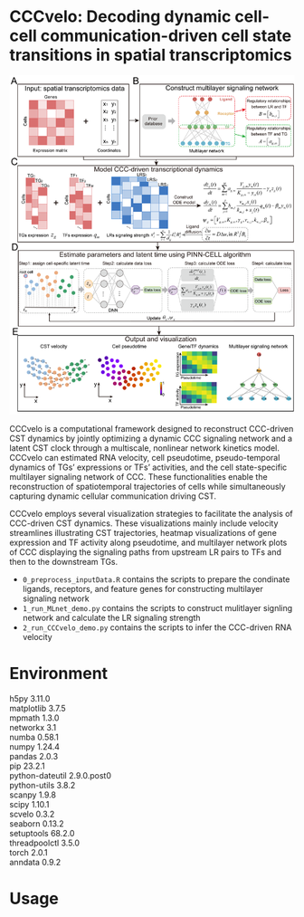 # CCCvelo: Decoding dynamic cell-cell communication-driven cell state transitions in spatial transcriptomics

<p align="center">
  <img src="https://github.com/SunXQlab/CCCvelo/blob/main/fig1.framework.png">
</p>

CCCvelo is a computational framework designed to reconstruct CCC-driven CST dynamics by jointly optimizing a dynamic CCC signaling network and a latent CST clock through a multiscale, nonlinear network kinetics model. CCCvelo can estimated RNA velocity, cell pseudotime, pseudo-temporal dynamics of TGs’ expressions or TFs’ activities, and the cell state-specific multilayer signaling network of CCC. These functionalities enable the reconstruction of spatiotemporal trajectories of cells while simultaneously capturing dynamic cellular communication driving CST. 

CCCvelo employs several visualization strategies to facilitate the analysis of CCC-driven CST dynamics. These visualizations mainly include velocity streamlines illustrating CST trajectories, heatmap visualizations of gene expression and TF activity along pseudotime, and multilayer network plots of CCC displaying the signaling paths from upstream LR pairs to TFs and then to the downstream TGs.

* `0_preprocess_inputData.R` contains the scripts to prepare the condinate ligands, receptors, and feature genes for constructing multilayer signaling network <br>
* `1_run_MLnet_demo.py` contains the scripts to construct mulitlayer signling network and calculate the LR signaling strength <br>
* `2_run_CCCvelo_demo.py` contains the scripts to infer the CCC-driven RNA velocity <br>

# Environment
h5py                3.11.0 <br>
matplotlib          3.7.5 <br>
mpmath              1.3.0 <br>
networkx            3.1 <br>
numba               0.58.1 <br>
numpy               1.24.4 <br>
pandas              2.0.3 <br>
pip                 23.2.1 <br>
python-dateutil     2.9.0.post0 <br>
python-utils        3.8.2 <br>
scanpy              1.9.8 <br>
scipy               1.10.1 <br>
scvelo              0.3.2 <br>
seaborn             0.13.2 <br>
setuptools          68.2.0 <br>
threadpoolctl       3.5.0 <br>
torch               2.0.1 <br>
anndata             0.9.2  <br>     
# Usage






